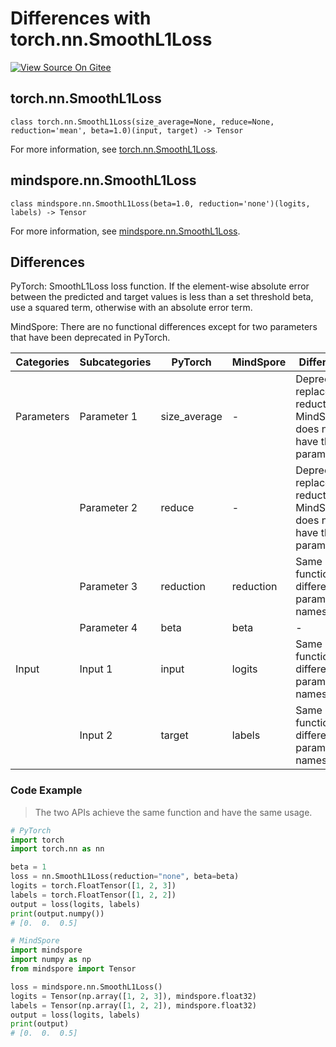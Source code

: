 # Differences with torch.nn.SmoothL1Loss

[![View Source On Gitee](https://mindspore-website.obs.cn-north-4.myhuaweicloud.com/website-images/r2.4.10/resource/_static/logo_source_en.svg)](https://gitee.com/mindspore/docs/blob/r2.4.10/docs/mindspore/source_en/note/api_mapping/pytorch_diff/SmoothL1Loss.md)

## torch.nn.SmoothL1Loss

```text
class torch.nn.SmoothL1Loss(size_average=None, reduce=None, reduction='mean', beta=1.0)(input, target) -> Tensor
```

For more information, see [torch.nn.SmoothL1Loss](https://pytorch.org/docs/1.8.1/generated/torch.nn.SmoothL1Loss.html).

## mindspore.nn.SmoothL1Loss

```text
class mindspore.nn.SmoothL1Loss(beta=1.0, reduction='none')(logits, labels) -> Tensor
```

For more information, see [mindspore.nn.SmoothL1Loss](https://www.mindspore.cn/docs/en/r2.4.10/api_python/nn/mindspore.nn.SmoothL1Loss.html).

## Differences

PyTorch: SmoothL1Loss loss function. If the element-wise absolute error between the predicted and target values is less than a set threshold beta, use a squared term, otherwise with an absolute error term.

MindSpore: There are no functional differences except for two parameters that have been deprecated in PyTorch.

| Categories | Subcategories |PyTorch | MindSpore | Difference |
| ---- | ----- | ------- | --------- | ------------- |
| Parameters| Parameter 1 | size_average | -         | Deprecated, replaced by reduction. MindSpore does not have this parameter |
| | Parameter 2 | reduce | - | Deprecated, replaced by reduction. MindSpore does not have this parameter |
| | Parameter 3 | reduction | reduction | Same function, different parameter names |
| | Parameter 4 | beta         | beta      | -                                        |
|Input | Input 1 | input | logits | Same function, different parameter names|
| | Input 2 | target | labels | Same function, different parameter names|

### Code Example

> The two APIs achieve the same function and have the same usage.

```python
# PyTorch
import torch
import torch.nn as nn

beta = 1
loss = nn.SmoothL1Loss(reduction="none", beta=beta)
logits = torch.FloatTensor([1, 2, 3])
labels = torch.FloatTensor([1, 2, 2])
output = loss(logits, labels)
print(output.numpy())
# [0.  0.  0.5]

# MindSpore
import mindspore
import numpy as np
from mindspore import Tensor

loss = mindspore.nn.SmoothL1Loss()
logits = Tensor(np.array([1, 2, 3]), mindspore.float32)
labels = Tensor(np.array([1, 2, 2]), mindspore.float32)
output = loss(logits, labels)
print(output)
# [0.  0.  0.5]
```

